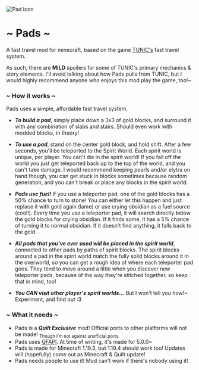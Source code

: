 ![Pad Icon](https://i.imgur.com/F42Uhy0.png)
# ~ Pads ~

A fast travel mod for minecraft, based on the game [TUNIC's](https://store.steampowered.com/app/553420/TUNIC/) fast travel system.

As such, there are **MILD** spoilers for some of TUNIC's primary mechanics & story elements. I'll avoid talking about how Pads pulls from TUNIC, but I would highly recommend anyone who enjoys this mod play the game, too!~

### ~ How it works ~
Pads uses a simple, affordable fast travel system. 

* ***To build a pad***, simply place down a 3x3 of gold blocks, and surround it with any combination of slabs and stairs. Should even work with modded blocks, in theory!

* ***To use a pad***, stand on the center gold block, and hold shift. After a few seconds, you'll be teleported to the Spirit World. Each spirit world is unique, per player. You can't die in the spirit world! If you fall off the world you just get teleported back up to the top of the world, and you can't take damage. I would recommend keeping pearls and/or elytra on hand though, you can get stuck in blocks sometimes because random generation, and you can't break or place any blocks in the spirit world.

* ***Pads use fuel!*** If you use a teleporter pad, one of the gold blocks has a 50% chance to turn to stone! You can either let this happen and just replace it with gold again (lame) or use crying obsidian as a fuel source (cool!). Every time you use a teleporter pad, it will search directly below the gold blocks for crying obsidian. If it finds some, it has a 5% chance of turning it to normal obsidian. If it doesn't find anything, it falls back to the gold.

* ***All pads that you've ever used will be placed in the spirit world***, connected to other pads by paths of spirit blocks. The spirit blocks around a pad in the spirit world match the fully solid blocks around it in the overworld, so you can get a rough idea of where each teleporter pad goes. They tend to move around a little when you discover new teleporter pads, because of the way they're stitched together, so keep that in mind, too!

* ***You CAN visit other player's spirit worlds...*** But I won't tell you how!~ Experiment, and find out :3

### ~ What it needs ~

* Pads is a ***Quilt Exclusive*** mod! Official ports to other platforms will not be made! <sub>Though I'm not against unofficial ports.</sub>
* Pads uses [QFAPI](https://modrinth.com/mod/qsl). At time of writing, it's made for 5.0.0~
* Pads is made for Minecraft 1.19.3, but 1.19.4 should work too! Updates will (hopefully) come out as Minecraft & Quilt update!
* Pads needs people to use it! Mod can't work if there's nobody using it!

